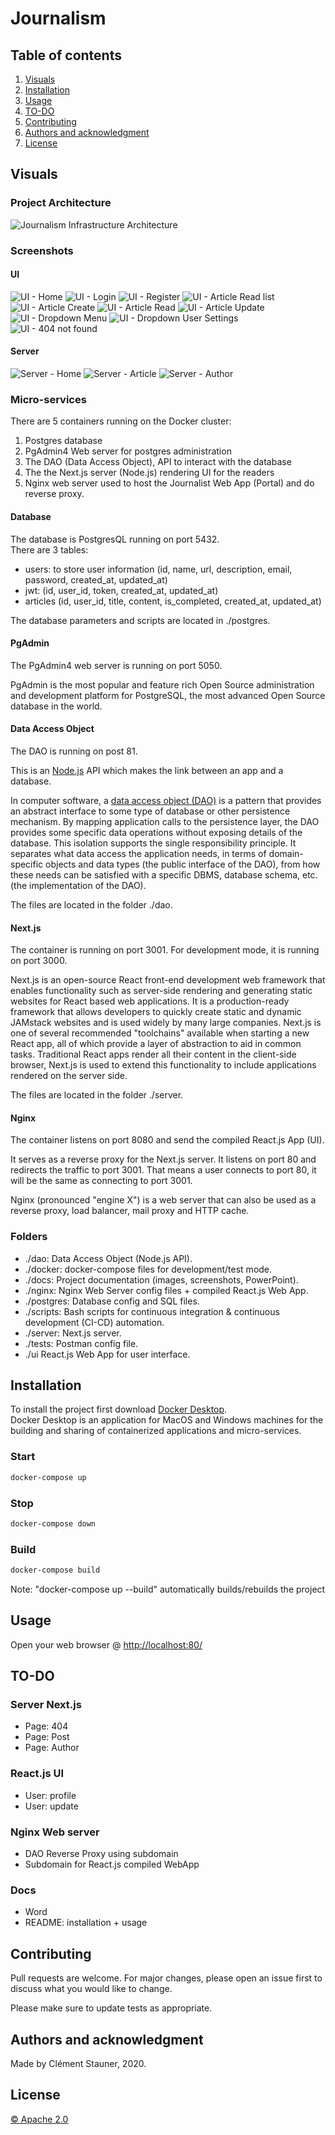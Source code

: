 # Journalism

## Table of contents

1. [Visuals](#Visuals)
2. [Installation](#Installation)
3. [Usage](#Usage)
4. [TO-DO](#TO-DO)
5. [Contributing](#Contributing)
6. [Authors and acknowledgment](#Authors-and-acknowledgment)
7. [License](#License)

## Visuals

### Project Architecture

<img
    src="./docs/img/architecture.jpg"
    alt="Journalism Infrastructure Architecture"
/>

### Screenshots

#### UI

<img
    src="./docs/img/screenshots/screenshot_ui_home.png"
    alt="UI - Home"
/>
<img
    src="./docs/img/screenshots/screenshot_ui_login.png"
    alt="UI - Login"
/>
<img
    src="./docs/img/screenshots/screenshot_ui_register.png"
    alt="UI - Register"
/>
<img
    src="./docs/img/screenshots/screenshot_ui_article_read_list.png"
    alt="UI - Article Read list"
/>
<img
    src="./docs/img/screenshots/screenshot_ui_article_create.png"
    alt="UI - Article Create"
/>
<img
    src="./docs/img/screenshots/screenshot_ui_article_read.png"
    alt="UI - Article Read"
/>
<img
    src="./docs/img/screenshots/screenshot_ui_article_update.png"
    alt="UI - Article Update"
/>
<img
    src="./docs/img/screenshots/screenshot_ui_dropdown_menu.png"
    alt="UI - Dropdown Menu"
/>
<img
    src="./docs/img/screenshots/screenshot_ui_user_settings.png"
    alt="UI - Dropdown User Settings"
/>
<img
    src="./docs/img/screenshots/screenshot_ui_404_not_found.png"
    alt="UI - 404 not found"
/>

#### Server

<img
    src="./docs/img/screenshots/screenshot_server_home.png"
    alt="Server - Home"
/>
<img
    src="./docs/img/screenshots/screenshot_server_article.png"
    alt="Server - Article"
/>
<img
    src="./docs/img/screenshots/screenshot_server_author.png"
    alt="Server - Author"
/>

### Micro-services

There are 5 containers running on the Docker cluster:

1. Postgres database
2. PgAdmin4 Web server for postgres administration
3. The DAO (Data Access Object), API to interact with the database
4. The the Next.js server (Node.js) rendering UI for the readers
5. Nginx web server used to host the Journalist Web App (Portal) and do reverse proxy.

#### Database

The database is PostgresQL running on port 5432.\
There are 3 tables:

- users: to store user information (id, name, url, description, email, password, created_at, updated_at)
- jwt: (id, user_id, token, created_at, updated_at)
- articles (id, user_id, title, content, is_completed, created_at, updated_at)

The database parameters and scripts are located in ./postgres.

#### PgAdmin

The PgAdmin4 web server is running on port 5050.

PgAdmin is the most popular and feature rich Open Source administration and development platform for PostgreSQL, the most advanced Open Source database in the world.

#### Data Access Object

The DAO is running on post 81.

This is an [Node.js](https://nodejs.org/en/) API which makes the link between an app and a database.

In computer software, a [data access object (DAO)](https://en.wikipedia.org/wiki/Data_access_object) is a pattern that provides an abstract interface to some type of database or other persistence mechanism. By mapping application calls to the persistence layer, the DAO provides some specific data operations without exposing details of the database. This isolation supports the single responsibility principle. It separates what data access the application needs, in terms of domain-specific objects and data types (the public interface of the DAO), from how these needs can be satisfied with a specific DBMS, database schema, etc. (the implementation of the DAO).

The files are located in the folder ./dao.

#### Next.js

The container is running on port 3001. For development mode, it is running on port 3000.

Next.js is an open-source React front-end development web framework that enables functionality such as server-side rendering and generating static websites for React based web applications. It is a production-ready framework that allows developers to quickly create static and dynamic JAMstack websites and is used widely by many large companies. Next.js is one of several recommended "toolchains" available when starting a new React app, all of which provide a layer of abstraction to aid in common tasks. Traditional React apps render all their content in the client-side browser, Next.js is used to extend this functionality to include applications rendered on the server side.

The files are located in the folder ./server.

#### Nginx

The container listens on port 8080 and send the compiled React.js App (UI).

It serves as a reverse proxy for the Next.js server. It listens on port 80 and redirects the traffic to port 3001. That means a user connects to port 80, it will be the same as connecting to port 3001.

Nginx (pronounced "engine X") is a web server that can also be used as a reverse proxy, load balancer, mail proxy and HTTP cache.

### Folders

- ./dao: Data Access Object (Node.js API).
- ./docker: docker-compose files for development/test mode.
- ./docs: Project documentation (images, screenshots, PowerPoint).
- ./nginx: Nginx Web Server config files + compiled React.js Web App.
- ./postgres: Database config and SQL files.
- ./scripts: Bash scripts for continuous integration & continuous development (CI-CD) automation.
- ./server: Next.js server.
- ./tests: Postman config file.
- ./ui React.js Web App for user interface.

## Installation

To install the project first download [Docker Desktop](https://www.docker.com/products/docker-desktop). \
Docker Desktop is an application for MacOS and Windows machines for the building and sharing of containerized applications and micro-services.

### Start

```bash
docker-compose up
```

### Stop

```bash
docker-compose down
```

### Build

```bash
docker-compose build
```

Note: "docker-compose up --build" automatically builds/rebuilds the project

## Usage

Open your web browser @ <http://localhost:80/>

## TO-DO

### Server Next.js

- Page: 404
- Page: Post
- Page: Author

### React.js UI

- User: profile
- User: update

### Nginx Web server

- DAO Reverse Proxy using subdomain
- Subdomain for React.js compiled WebApp

### Docs

- Word
- README: installation + usage

## Contributing

Pull requests are welcome. For major changes, please open an issue first to discuss what you would like to change.

Please make sure to update tests as appropriate.

## Authors and acknowledgment

Made by Clément Stauner, 2020.

## License

[© Apache 2.0](https://www.apache.org/licenses/LICENSE-2.0.html)
